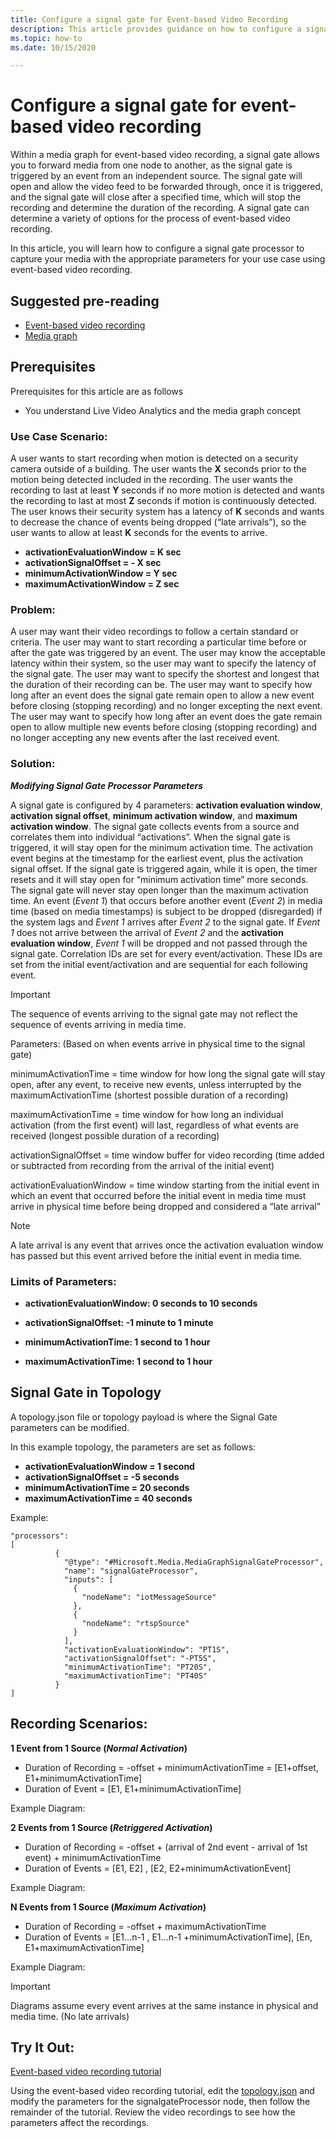 ```yaml
---
title: Configure a signal gate for Event-based Video Recording
description: This article provides guidance on how to configure a signal gate in a media graph for Event-based video recording.
ms.topic: how-to
ms.date: 10/15/2020

---
```


# Configure a signal gate for event-based video recording

Within a media graph for event-based video recording, a signal gate allows you to forward media from one node to another, as the signal gate is triggered by an event from an independent source. The signal gate will open and allow the video feed to be forwarded through, once it is triggered, and the signal gate will close after a specified time, which will stop the recording and determine the duration of the recording. A signal gate can determine a variety of options for the process of event-based video recording.

In this article, you will learn how to configure a signal gate processor to capture your media with the appropriate parameters for your use case using event-based video recording.

## Suggested pre-reading
-	[Event-based video recording](event-based-video-recording-concept.md)
-	[Media graph](media-graph-concept.md)

## Prerequisites
Prerequisites for this article are as follows
-	You understand Live Video Analytics and the media graph concept


### Use Case Scenario:
A user wants to start recording when motion is detected on a security camera outside of a building. The user wants the **X** seconds prior to the motion being detected included in the recording. The user wants the recording to last at least **Y** seconds if no more motion is detected and wants the recording to last at most **Z** seconds if motion is continuously detected. The user knows their security system has a latency of **K** seconds and wants to decrease the chance of events being dropped (“late arrivals”), so the user wants to allow at least **K** seconds for the events to arrive.

* **activationEvaluationWindow = K sec**
* **activationSignalOffset = - X sec**
* **minimumActivationWindow = Y sec**
* **maximumActivationWindow = Z sec**



### Problem:
 A user may want their video recordings to follow a certain standard or criteria. The user may want to start recording a particular time before or after the gate was triggered by an event. The user may know the acceptable latency within their system, so the user may want to specify the latency of the signal gate. The user may want to specify the shortest and longest that the duration of their recording can be. The user may want to specify how long after an event does the signal gate remain open to allow a new event before closing (stopping recording) and no longer excepting the next event. The user may want to specify how long after an event does the gate remain open to allow multiple new events before closing (stopping recording) and no longer accepting any new events after the last received event.



### Solution:

***Modifying Signal Gate Processor Parameters***

A signal gate is configured by 4 parameters: **activation evaluation window**, **activation signal offset**, **minimum activation window**, and **maximum activation window**. The signal gate collects events from a source and correlates them into individual “activations”. When the signal gate is triggered, it will stay open for the minimum activation time. The activation event begins at the timestamp for the earliest event, plus the activation signal offset. If the signal gate is triggered again, while it is open, the timer resets and it will stay open for “minimum activation time” more seconds. The signal gate will never stay open longer than the maximum activation time. An event (*Event 1*) that occurs before another event (*Event 2*) in media time (based on media timestamps) is subject to be dropped (disregarded) if the system lags and *Event 1* arrives after *Event 2* to the signal gate. If *Event 1* does not arrive between the arrival of *Event 2* and the **activation evaluation window**, *Event 1* will be dropped and not passed through the signal gate. Correlation IDs are set for every event/activation. These IDs are set from the initial event/activation and are sequential for each following event.

> [!IMPORTANT]
> The sequence of events arriving to the signal gate may not reflect the sequence of events arriving in media time.


Parameters: (Based on when events arrive in physical time to the signal gate)

minimumActivationTime = time window for how long the signal gate will stay open, after any event, to receive new events, unless interrupted by the maximumActivationTime (shortest possible duration of a recording)

maximumActivationTime = time window for how long an individual activation (from the first event) will last, regardless of what events are received (longest possible duration of a recording)

activationSignalOffset = time window buffer for video recording (time added or subtracted from recording from the arrival of the initial event)

activationEvaluationWindow = time window starting from the initial event in which an event that occurred before the initial event in media time must arrive in physical time before being dropped and considered a “late arrival”
> [!NOTE]
> A late arrival is any event that arrives once the activation evaluation window has passed but this event arrived before the initial event in media time.

### Limits of Parameters:

* **activationEvaluationWindow: 0 seconds to 10 seconds**

* **activationSignalOffset: -1 minute to 1 minute**

* **minimumActivationTime: 1 second to 1 hour**

* **maximumActivationTime: 1 second to 1 hour**


## Signal Gate in Topology


A topology.json file or topology payload is where the Signal Gate parameters can be modified.

In this example topology, the parameters are set as follows:
* **activationEvaluationWindow = 1 second**
* **activationSignalOffset = -5 seconds**
* **minimumActivationTime = 20 seconds**
* **maximumActivationTime = 40 seconds**


Example:
```
"processors":              
[
	      {
	        "@type": "#Microsoft.Media.MediaGraphSignalGateProcessor",
	        "name": "signalGateProcessor",
	        "inputs": [
	          {
	            "nodeName": "iotMessageSource"
	          },
	          {
	            "nodeName": "rtspSource"
	          }
	        ],
	        "activationEvaluationWindow": "PT1S",
	        "activationSignalOffset": "-PT5S",
	        "minimumActivationTime": "PT20S",
	        "maximumActivationTime": "PT40S"
	      }
]
```



## Recording Scenarios:

**1 Event from 1 Source (*Normal Activation*)**
* Duration of Recording = -offset + minimumActivationTime = [E1+offset, E1+minimumActivationTime]
* Duration of Event = [E1, E1+minimumActivationTime]

Example Diagram:
 

**2 Events from 1 Source (*Retriggered Activation*)**
* Duration of Recording = -offset + (arrival of 2nd event - arrival of 1st event) + minimumActivationTime
* Duration of Events = [E1, E2] , [E2, E2+minimumActivationEvent]

Example Diagram:
 




**N Events from 1 Source (*Maximum Activation*)**
* Duration of Recording = -offset + maximumActivationTime
* Duration of Events = [E1…n-1 , E1…n-1 +minimumActivationTime], [En, E1+maximumActivationTime]

Example Diagram:

 



> [!IMPORTANT]
> Diagrams assume every event arrives at the same instance in physical and media time. (No late arrivals)


## Try It Out:

[Event-based video recording tutorial](event-based-video-recording-tutorial.md)

Using the event-based video recording tutorial, edit the [topology.json](https://raw.githubusercontent.com/Azure/live-video-analytics/master/MediaGraph/topologies/evr-hubMessage-assets/topology.json) and modify the parameters for the signalgateProcessor node, then follow the remainder of the tutorial. Review the video recordings to see how the parameters affect the recordings.



